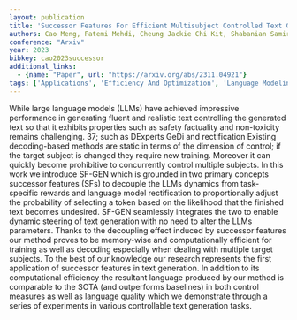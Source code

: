 ```yaml
---
layout: publication
title: 'Successor Features For Efficient Multisubject Controlled Text Generation'
authors: Cao Meng, Fatemi Mehdi, Cheung Jackie Chi Kit, Shabanian Samira
conference: "Arxiv"
year: 2023
bibkey: cao2023successor
additional_links:
  - {name: "Paper", url: "https://arxiv.org/abs/2311.04921"}
tags: ['Applications', 'Efficiency And Optimization', 'Language Modeling', 'Reinforcement Learning', 'Responsible AI', 'Training Techniques']
---
```

While large language models (LLMs) have achieved impressive performance in generating fluent and realistic text controlling the generated text so that it exhibits properties such as safety factuality and non-toxicity remains challenging. 37; such as DExperts GeDi and rectification Existing decoding-based methods are static in terms of the dimension of control; if the target subject is changed they require new training. Moreover it can quickly become prohibitive to concurrently control multiple subjects. In this work we introduce SF-GEN which is grounded in two primary concepts successor features (SFs) to decouple the LLMs dynamics from task-specific rewards and language model rectification to proportionally adjust the probability of selecting a token based on the likelihood that the finished text becomes undesired. SF-GEN seamlessly integrates the two to enable dynamic steering of text generation with no need to alter the LLMs parameters. Thanks to the decoupling effect induced by successor features our method proves to be memory-wise and computationally efficient for training as well as decoding especially when dealing with multiple target subjects. To the best of our knowledge our research represents the first application of successor features in text generation. In addition to its computational efficiency the resultant language produced by our method is comparable to the SOTA (and outperforms baselines) in both control measures as well as language quality which we demonstrate through a series of experiments in various controllable text generation tasks.
